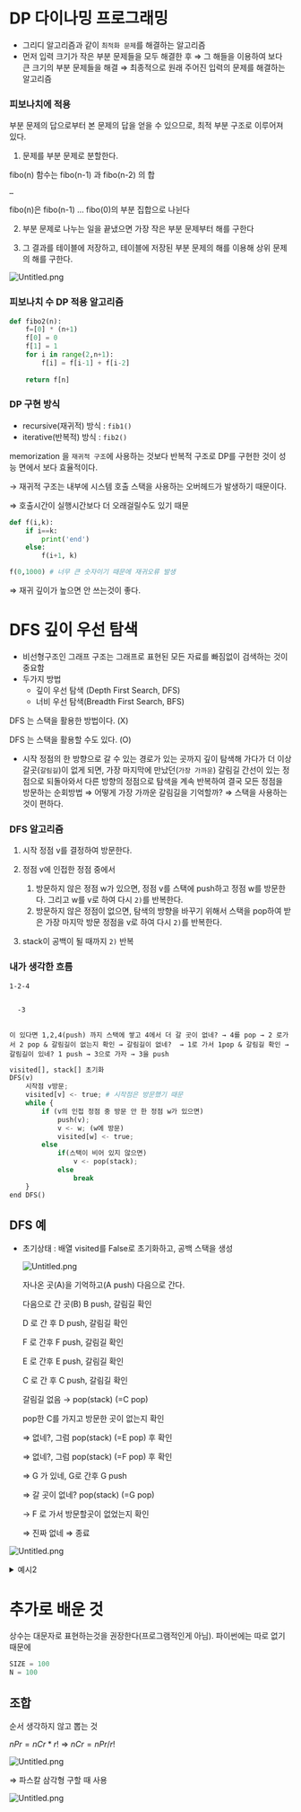 
# DP 다이나밍 프로그래밍

- 그리디 알고리즘과 같이 `최적화 문제`를 해결하는 알고리즘
- 먼저 입력 크기가 작은 부분 문제들을 모두 해결한 후
⇒ 그 해들을 이용하여 보다 큰 크기의 부분 문제들을 해결
⇒ 최종적으로 원래 주어진 입력의 문제를 해결하는 알고리즘

### 피보나치에 적용


부분 문제의 답으로부터 본 문제의 답을 얻을 수 있으므로, 최적 부분 구조로 이루어져 있다.


1) 문제를 부분 문제로 분할한다.


fibo(n) 함수는 fibo(n-1) 과 fibo(n-2) 의 합


	…


fibo(n)은 fibo(n-1) … fibo(0)의 부분 집합으로 나뉜다


2) 부분 문제로 나누는 일을 끝냈으면 가장 작은 부분 문제부터 해를 구한다


3) 그 결과를 테이블에 저장하고, 테이블에 저장된 부분 문제의 해를 이용해 상위 문제의 해를 구한다.


![Untitled.png](https://prod-files-secure.s3.us-west-2.amazonaws.com/526b4b2f-52a7-472d-89c7-355bd22a00f0/eb9f1634-39cf-410d-b915-3a27f4270e21/Untitled.png?X-Amz-Algorithm=AWS4-HMAC-SHA256&X-Amz-Content-Sha256=UNSIGNED-PAYLOAD&X-Amz-Credential=AKIAT73L2G45HZZMZUHI%2F20240213%2Fus-west-2%2Fs3%2Faws4_request&X-Amz-Date=20240213T114803Z&X-Amz-Expires=3600&X-Amz-Signature=02e1ee9e999986f2724506ad33a960736ad8f3046fa5aae32b637a6aefa71d34&X-Amz-SignedHeaders=host&x-id=GetObject)


### 피보나치 수 DP 적용 알고리즘


```python
def fibo2(n):
	f=[0] * (n+1)
	f[0] = 0
	f[1] = 1
	for i in range(2,n+1):
		f[i] = f[i-1] + f[i-2]
	
	return f[n]
```


### DP 구현 방식

- recursive(재귀적) 방식 : `fib1()`
- iterative(반복적) 방식 : `fib2()`

memorization 을 `재귀적 구조`에 사용하는 것보다 반복적 구조로 DP를 구현한 것이 성능 면에서 보다 효율적이다.


→ 재귀적 구조는 내부에 시스템 호출 스택을 사용하는 오버헤드가 발생하기 때문이다. 


⇒ 호출시간이 실행시간보다 더 오래걸릴수도 있기 때문


```python
def f(i,k):
	if i==k:
		print('end')
	else:
		f(i+1, k)

f(0,1000) # 너무 큰 숫자이기 때문에 재귀오류 발생
```


⇒ 재귀 깊이가 높으면 안 쓰는것이 좋다.


# DFS 깊이 우선 탐색

- 비선형구조인 그래프 구조는 그래프로 표현된 모든 자료를 빠짐없이 검색하는 것이 중요함
- 두가지 방법
	- 깊이 우선 탐색 (Depth First Search, DFS)
	- 너비 우선 탐색(Breadth First Search, BFS)

DFS 는 스택을 활용한 방법이다. (X)


DFS 는 스택을 활용할 수도 있다. (O)

- 시작 정점의 한 방향으로 갈 수 있는 경로가 있는 곳까지 깊이 탐색해 가다가 더 이상 갈곳(`갈림길`)이 없게 되면, 가장 마지막에 만났던(`가장 가까운`) 갈림길 간선이 있는 정점으로 되돌아와서 다른 방향의 정점으로 탐색을 계속 반복하여 결국 모든 정점을 방문하는 순회방법 ⇒ 어떻게 가장 가까운 갈림길을 기억할까? ⇒ 스택을 사용하는 것이 편하다.

### DFS 알고리즘


1) 시작 정점 v를 결정하여 방문한다.


2) 정점 v에 인접한 정점 중에서

	1. 방문하지 않은 정점 w가 있으면, 정점 v를 스택에 push하고 정점 w를 방문한다. 그리고 w를 v로 하여 다시 `2)`를 반복한다.
	2. 방문하지 않은 정점이 없으면, 탐색의 방향을 바꾸기 위해서 스택을 pop하여 받은 가장 마지막 방문 정점을 v로 하여 다시 `2)`를 반복한다.

3) stack이 공백이 될 때까지 `2)` 반복


### 내가 생각한 흐름


	1-2-4


	  -3


	이 있다면 1,2,4(push) 까지 스택에 쌓고 4에서 더 갈 곳이 없네? → 4를 pop → 2 로가서 2 pop & 갈림길이 없는지 확인 → 갈림길이 없네?  → 1로 가서 1pop & 갈림길 확인 → 갈림길이 있네? 1 push → 3으로 가자 → 3을 push


```python
visited[], stack[] 초기화
DFS(v)
	시작점 v방문;
	visited[v] <- true; # 시작점은 방문했기 때문
	while { 
		if (v의 인접 정점 중 방문 안 한 정점 w가 있으면)
			push(v);
			v <- w; (w에 방문)
			visited[w] <- true;
		else
			if(스택이 비어 있지 않으면)
				v <- pop(stack);
			else
				break
	}
end DFS()
```


## DFS 예

- 초기상태  : 배열 visited를 False로 초기화하고, 공백 스택을 생성

	![Untitled.png](https://prod-files-secure.s3.us-west-2.amazonaws.com/526b4b2f-52a7-472d-89c7-355bd22a00f0/dd169f01-60cf-4813-bc63-bb5a55ab6f0d/Untitled.png?X-Amz-Algorithm=AWS4-HMAC-SHA256&X-Amz-Content-Sha256=UNSIGNED-PAYLOAD&X-Amz-Credential=AKIAT73L2G45HZZMZUHI%2F20240213%2Fus-west-2%2Fs3%2Faws4_request&X-Amz-Date=20240213T114805Z&X-Amz-Expires=3600&X-Amz-Signature=e4774563f22c42cba1ebfe885a48b128fb05304d7789a9b753cb6932179b3802&X-Amz-SignedHeaders=host&x-id=GetObject)


	자나온 곳(A)을 기억하고(A push) 다음으로 간다. 


	다음으로 간 곳(B) B push, 갈림길 확인 


	D 로 간 후 D push, 갈림길 확인


	F 로 간후 F push, 갈림길 확인


	E 로 간후 E push, 갈림길 확인


	C 로 간 후 C push, 갈림길 확인


	갈림길 없음 → pop(stack) (=C pop)


	pop한 C를 가지고 방문한 곳이 없는지 확인 


	⇒ 없네?, 그럼 pop(stack) (=E pop) 후 확인


	⇒ 없네?, 그럼 pop(stack) (=F pop) 후 확인


	⇒ G 가 있네, G로 간후 G push


	⇒ 갈 곳이 없네? pop(stack) (=G pop)


	→ F 로 가서 방문할곳이 없었는지 확인


	⇒ 진짜 없네 ⇒ 종료


![Untitled.png](https://prod-files-secure.s3.us-west-2.amazonaws.com/526b4b2f-52a7-472d-89c7-355bd22a00f0/08835079-72f5-43ad-b3b9-4effe76cfa9e/Untitled.png?X-Amz-Algorithm=AWS4-HMAC-SHA256&X-Amz-Content-Sha256=UNSIGNED-PAYLOAD&X-Amz-Credential=AKIAT73L2G45HZZMZUHI%2F20240213%2Fus-west-2%2Fs3%2Faws4_request&X-Amz-Date=20240213T114803Z&X-Amz-Expires=3600&X-Amz-Signature=28bdd5d6260750eb09cbf4a4a2b7fffc61739aedd37afe52048671cde155aedb&X-Amz-SignedHeaders=host&x-id=GetObject)

<details>
<summary>예시2</summary>

![Untitled.png](https://prod-files-secure.s3.us-west-2.amazonaws.com/526b4b2f-52a7-472d-89c7-355bd22a00f0/691f90c7-60eb-4aa9-a02c-58d7fc8b331c/Untitled.png?X-Amz-Algorithm=AWS4-HMAC-SHA256&X-Amz-Content-Sha256=UNSIGNED-PAYLOAD&X-Amz-Credential=AKIAT73L2G45HZZMZUHI%2F20240213%2Fus-west-2%2Fs3%2Faws4_request&X-Amz-Date=20240213T114807Z&X-Amz-Expires=3600&X-Amz-Signature=44550604ae2fb6b1f70892c1f4383e99c7eb77c1be25b5b9380897a0fc353ab0&X-Amz-SignedHeaders=host&x-id=GetObject)


1246573간 후 뒷걸음질해서 1로 돌아가게됨
출력 결과의 예는 1246573


```python
"""
7 8
1 2 1 3 2 4 2 5 4 6 5 6 6 7 3 7
"""
def dfs(x, V): # 시작 x, 마지막 V
    # visited, stack 생성 및 초기화
    visited = [0] * (V+1) #
    st = [] # 스택
    visited[x] = 1 # 시작점 방문
    print(x) # 정점에서 할 일 # 방문한 정점 번호 출력
    while True: #탐색
        # 현재 방문한 정점에 인접하고 방문안한 정점 w가 있으면? (첫번째 조건)
        for w in adjl[x]:
            if visited[w] == 0: # 방문했으면 1이 되기때문에
                st.append(x) # push(x), x를 지나서
                x = w        # w에 방문
                visited[x] = 1 # 방문해서
                print(x)
                break # for w
        else: # for w, x에 남은 인접 정점이 없으면
            if st: # 스택이 비어있지 않으면 ( 지나온 정점이 남아 있으면)
                x = st.pop()
            else: # 스택이 비어있으면(출발점에서 남은 정점이 없으면?)
                # 탐색을 끝낸다
                break # while True

V, E = map(int, input().split())
arr = list(map(int, input().split()))
# 인접리스트
adjl = [[] for _ in range(V + 1)] # ardjl[i] 행에 i에 인접인 정점 번호
for i in range(E): # 간선에 대한 정보
    n1, n2 = arr[i*2], arr[i*2+1] # 하나의 방식, 인접한 node1, node 2를 표현
    adjl[n1].append(n2) # n1에도 n2에 연결
    adjl[n2].append(n1) # 방향이 없는 경우만 추가함, n2에도 n1을 추가한다.
dfs(1, V)
# print(adjl) # 연결된것 확인할 수 있음
"""
[[], [2, 3], [1, 4, 5], [1, 7], [2, 6], [2, 6], [4, 5, 7], [6, 3]]
0 에 인접한 건 없음
1에 인접한것은 2,3 등등
"""
```


### 재귀를 사용하는 방법


```python
# 재귀에 저장하는 방법
def dfs2(x): # 시작 x, 마지막 V
    visited[x] = 1 #방문표시
    print(x)   # 출력
    # x에 인접하고 방문안한 w가 있으면
    for w in adjl[x]:
        if visited[w] == 0:
            dfs2(w)

V, E = map(int, input().split())
arr = list(map(int, input().split()))
# 인접리스트
adjl = [[] for _ in range(V + 1)] # ardjl[i] 행에 i에 인접인 정점 번호
for i in range(E): # 간선에 대한 정보
    n1, n2 = arr[i*2], arr[i*2+1] # 하나의 방식, 인접한 node1, node 2를 표현
    adjl[n1].append(n2) # n1에도 n2에 연결
    adjl[n2].append(n1) # 방향이 없는 경우만 추가함, n2에도 n1을 추가한다.

visited = [0] * (V+1) #
dfs2(1)
# print(adjl) # 연결된것 확인할 수 있음
```


</details>


# 추가로 배운 것


상수는 대문자로 표현하는것을 권장한다(프로그램적인게 아님). 파이썬에는 따로 없기 때문에


```python
SIZE = 100 
N = 100
```


## 조합


순서 생각하지 않고 뽑는 것


$nPr = nCr * r!$ ⇒ $nCr = nPr / r!$


![Untitled.png](https://prod-files-secure.s3.us-west-2.amazonaws.com/526b4b2f-52a7-472d-89c7-355bd22a00f0/8050516f-d135-48cb-aec9-b015d46cf7b4/Untitled.png?X-Amz-Algorithm=AWS4-HMAC-SHA256&X-Amz-Content-Sha256=UNSIGNED-PAYLOAD&X-Amz-Credential=AKIAT73L2G45HZZMZUHI%2F20240213%2Fus-west-2%2Fs3%2Faws4_request&X-Amz-Date=20240213T114803Z&X-Amz-Expires=3600&X-Amz-Signature=fd35595f1ad3b22d38c6edc0e6db2c17aeffc369951545435ca54c18c5b3a191&X-Amz-SignedHeaders=host&x-id=GetObject)


⇒ 파스칼 삼각형 구할 때 사용


![Untitled.png](https://prod-files-secure.s3.us-west-2.amazonaws.com/526b4b2f-52a7-472d-89c7-355bd22a00f0/2450255a-d0b5-4383-b3ee-efd4147da4ea/Untitled.png?X-Amz-Algorithm=AWS4-HMAC-SHA256&X-Amz-Content-Sha256=UNSIGNED-PAYLOAD&X-Amz-Credential=AKIAT73L2G45HZZMZUHI%2F20240213%2Fus-west-2%2Fs3%2Faws4_request&X-Amz-Date=20240213T114803Z&X-Amz-Expires=3600&X-Amz-Signature=facae637db31215f1555b84c1728150c548a3f1c059422e43fc3a144c6754181&X-Amz-SignedHeaders=host&x-id=GetObject)

